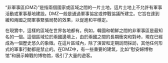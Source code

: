 “非軍事區(DMZ)”是指兩個國家或區域之間的一片土地，這片土地上不允許有軍事活動或軍事基地建設。DMZ一般是通過軍事協定或停戰協議所建立。它旨在達到緩和兩國之間軍事緊張局勢的效果，以促進和平穩定。

在現實中，這樣的區域在世界各地都有。例如，韓國和朝鮮之間的非軍事區是最知名的一個。這個區域位於兩國邊境上，由於兩國之間的長期衝突和對峙，現在已經成為一個歷史悠久的象徵。在這片區域內，除了演習和定期訪問採訪，其他任何形式的軍事行動都是禁止的。在DMZ中，有一些重要的建筑，比如“慰安婦博物馆”和展示韓戰的博物馆，吸引了大量的遊客。